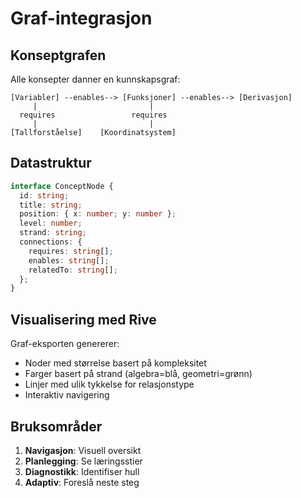 # Graf-integrasjon

## Konseptgrafen

Alle konsepter danner en kunnskapsgraf:

```
[Variabler] --enables--> [Funksjoner] --enables--> [Derivasjon]
     |                         |
  requires                 requires  
     |                         |
[Tallforståelse]    [Koordinatsystem]
```

## Datastruktur

```typescript
interface ConceptNode {
  id: string;
  title: string;
  position: { x: number; y: number };
  level: number;
  strand: string;
  connections: {
    requires: string[];
    enables: string[];
    relatedTo: string[];
  };
}
```

## Visualisering med Rive

Graf-eksporten genererer:
- Noder med størrelse basert på kompleksitet
- Farger basert på strand (algebra=blå, geometri=grønn)
- Linjer med ulik tykkelse for relasjonstype
- Interaktiv navigering

## Bruksområder

1. **Navigasjon**: Visuell oversikt
2. **Planlegging**: Se læringsstier
3. **Diagnostikk**: Identifiser hull
4. **Adaptiv**: Foreslå neste steg
